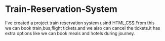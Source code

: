# Train-Reservation-System
I've created a project train reservation system usind HTML,CSS.From this we can book train,bus,flight tickets.and we also can cancel the tickets.it has extra options like we can book meals and hotels during journey.
